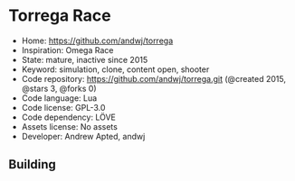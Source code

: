 # Torrega Race

- Home: https://github.com/andwj/torrega
- Inspiration: Omega Race
- State: mature, inactive since 2015
- Keyword: simulation, clone, content open, shooter
- Code repository: https://github.com/andwj/torrega.git (@created 2015, @stars 3, @forks 0)
- Code language: Lua
- Code license: GPL-3.0
- Code dependency: LÖVE
- Assets license: No assets
- Developer: Andrew Apted, andwj

## Building
